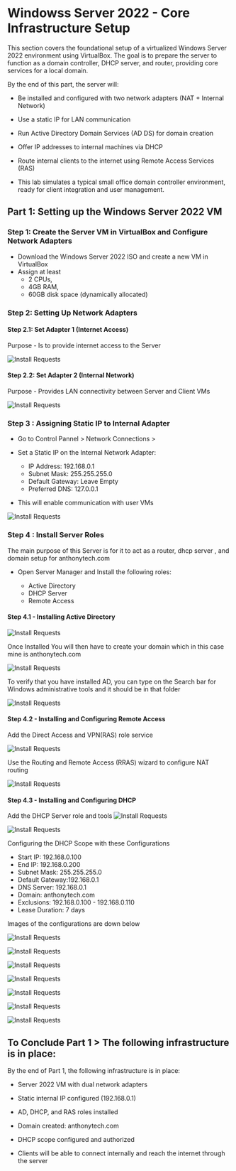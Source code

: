 # Windowss Server 2022 - Core Infrastructure Setup
This section covers the foundational setup of a virtualized Windows Server 2022 environment using VirtualBox. The goal is to prepare the server to function as a domain controller, DHCP server, and router, providing core services for a local domain.

By the end of this part, the server will:
- Be installed and configured with two network adapters (NAT + Internal Network)

- Use a static IP for LAN communication

- Run Active Directory Domain Services (AD DS) for domain creation

- Offer IP addresses to internal machines via DHCP

- Route internal clients to the internet using Remote Access Services (RAS)

- This lab simulates a typical small office domain controller environment, ready for client integration and user management.



##  Part 1: Setting up the Windows Server 2022 VM

### Step 1: Create the Server VM in VirtualBox and Configure Network Adapters 
- Download the Windows Server 2022 ISO and create a new VM in VirtualBox
- Assign at least
   - 2 CPUs,
   - 4GB RAM,
   - 60GB disk space (dynamically allocated)

### Step 2: Setting Up Network Adapters

#### Step 2.1: Set Adapter 1 (Internet Access)

Purpose - Is to provide internet access to the Server

![Install Requests](./ad_prj/part1.png)


#### Step 2.2: Set Adapter 2 (Internal Network) 

Purpose - Provides LAN connectivity between Server and Client VMs

![Install Requests](./ad_prj/part2.png)


### Step 3 : Assigning Static IP to Internal Adapter

- Go to Control Pannel > Network Connections > 
- Set a Static IP on the Internal Network Adapter:
  
     - IP Address: 192.168.0.1
     - Subnet Mask: 255.255.255.0
     - Default Gateway: Leave Empty
     - Preferred DNS: 127.0.0.1

- This will enable communication with user VMs

![Install Requests](./ad_prj/x_internal.png)


### Step 4 : Install Server Roles 

The main purpose of this Server is for it to act as a router, dhcp server , and domain setup for anthonytech.com

- Open Server Manager and Install the following roles:
  
    - Active Directory
    - DHCP Server
    - Remote Access

#### Step 4.1 - Installing Active Directory

![Install Requests](./ad_prj/activedirectorydownload.png)

Once Installed You will then have to create your domain which in this case mine is anthonytech.com 

![Install Requests](./ad_prj/creatingdomain.png)

To verify that you have installed AD, you can type on the Search bar for Windows administrative tools and it should be in that folder 

![Install Requests](./ad_prj/ADinstalled.png)



#### Step 4.2 - Installing and Configuring Remote Access 

Add the Direct Access and VPN(RAS) role service 

![Install Requests](./ad_prj/RASinstalaltion.png)


Use the Routing and Remote Access (RRAS) wizard to configure NAT routing

![Install Requests](./ad_prj/configurenat.png)


#### Step 4.3 - Installing and Configuring DHCP 

Add the DHCP Server role and tools 
![Install Requests](./ad_prj/installDHCP.png)



![Install Requests](./ad_prj/setupDHCP.png)

Configuring the DHCP Scope with these Configurations

- Start IP:       192.168.0.100
- End IP:         192.168.0.200
- Subnet Mask:    255.255.255.0
- Default Gateway:192.168.0.1
- DNS Server:     192.168.0.1
- Domain:         anthonytech.com
- Exclusions:     192.168.0.100 - 192.168.0.110
- Lease Duration: 7 days

Images of the configurations are down below 


![Install Requests](./ad_prj/iprange.png)



![Install Requests](./ad_prj/DHCPexclusions.png)



![Install Requests](./ad_prj/DG.png)




![Install Requests](./ad_prj/DNS.png)



![Install Requests](./ad_prj/LeastDuration.png)



![Install Requests](./ad_prj/Authorize.png)



![Install Requests](./ad_prj/DHCPactivated.png)



## To Conclude Part 1 > The following infrastructure is in place: 

By the end of Part 1, the following infrastructure is in place:

- Server 2022 VM with dual network adapters

- Static internal IP configured (192.168.0.1)

- AD, DHCP, and RAS roles installed

- Domain created: anthonytech.com

- DHCP scope configured and authorized

- Clients will be able to connect internally and reach the internet through the server





